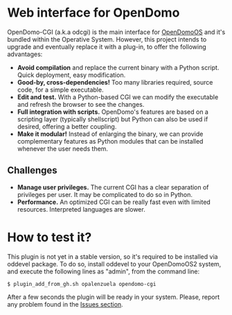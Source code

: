 Web interface for OpenDomo
==========================

OpenDomo-CGI (a.k.a odcgi) is the main interface for [OpenDomoOS](http://www.opendomo.com) and it's bundled within the Operative System. However, this project intends to upgrade and eventually replace it with a plug-in, to offer the following advantages:

* **Avoid compilation** and replace the current binary with a Python script. Quick deployment, easy modification.
* **Good-by, cross-dependencies!** Too many libraries required, source code, for a simple executable.
* **Edit and test.** With a Python-based CGI we can modify the executable and refresh the browser to see the changes.
* **Full integration with scripts.** OpenDomo's features are based on a scripting layer (typically shellscript) but Python can also be used if desired, offering a better coupling. 
* **Make it modular!** Instead of enlarging the binary, we can provide complementary features as Python modules that can be installed whenever the user needs them.

Challenges
----------
* **Manage user privileges.** The current CGI has a clear separation of privileges per user. It may be complicated to do so in Python.
* **Performance.** An optimized CGI can be really fast even with limited resources. Interpreted languages are slower.

How to test it?
===============

This plugin is not yet in a stable version, so it's required to be installed via oddevel package. To do so, install oddevel to your OpenDomoOS2 system, and execute the following lines as "admin", from the command line:

    $ plugin_add_from_gh.sh opalenzuela opendomo-cgi
    
After a few seconds the plugin will be ready in your system. Please, report any problem found in the [Issues section](https://github.com/opalenzuela/opendomo-cgi/issues).
